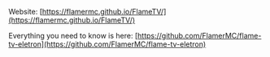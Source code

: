 Website: [https://flamermc.github.io/FlameTV/](https://flamermc.github.io/FlameTV/)

Everything you need to know is here: [https://github.com/FlamerMC/flame-tv-eletron](https://github.com/FlamerMC/flame-tv-eletron)
